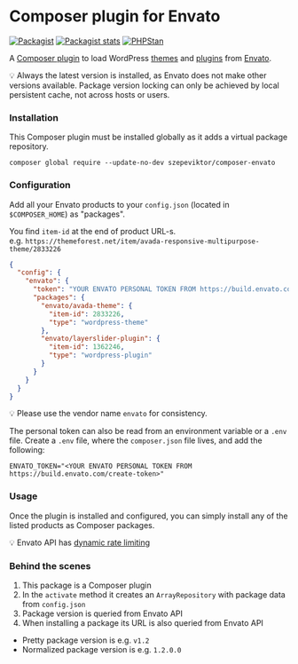 # Composer plugin for Envato

[![Packagist](https://img.shields.io/packagist/v/szepeviktor/composer-envato.svg?color=239922&style=popout)](https://packagist.org/packages/szepeviktor/composer-envato)
[![Packagist stats](https://img.shields.io/packagist/dt/szepeviktor/composer-envato.svg)](https://packagist.org/packages/szepeviktor/composer-envato/stats)
[![PHPStan](https://img.shields.io/badge/PHPStan-enabled-239922)](https://github.com/phpstan/phpstan)

A [Composer plugin](https://getcomposer.org/doc/articles/plugins.md)
to load WordPress [themes](https://themeforest.net/category/wordpress)
and [plugins](https://codecanyon.net/category/wordpress) from [Envato](https://envato.com/).

:bulb: Always the latest version is installed, as Envato does not make other versions available.
Package version locking can only be achieved by local persistent cache, not across hosts or users.

### Installation

This Composer plugin must be installed globally as it adds a virtual package repository.

```shell
composer global require --update-no-dev szepeviktor/composer-envato
```

### Configuration

Add all your Envato products to your `config.json` (located in `$COMPOSER_HOME`) as "packages".

You find `item-id` at the end of product URL-s.  
e.g. `https://themeforest.net/item/avada-responsive-multipurpose-theme/2833226`

```json
{
  "config": {
    "envato": {
      "token": "YOUR ENVATO PERSONAL TOKEN FROM https://build.envato.com/create-token",
      "packages": {
        "envato/avada-theme": {
          "item-id": 2833226,
          "type": "wordpress-theme"
        },
        "envato/layerslider-plugin": {
          "item-id": 1362246,
          "type": "wordpress-plugin"
        }
      }
    }
  }
}
```

:bulb: Please use the vendor name `envato` for consistency.

The personal token can also be read from an environment variable or a `.env` file.
Create a `.env` file, where the `composer.json` file lives, and add the following:

```
ENVATO_TOKEN="<YOUR ENVATO PERSONAL TOKEN FROM https://build.envato.com/create-token>"
```

### Usage

Once the plugin is installed and configured,
you can simply install any of the listed products as Composer packages.

:bulb: Envato API has [dynamic rate limiting](https://build.envato.com/api/#rate-limit)

### Behind the scenes

1. This package is a Composer plugin
1. In the `activate` method it creates an `ArrayRepository`
   with package data from `config.json`
1. Package version is queried from Envato API
1. When installing a package its URL is also queried from Envato API

- Pretty package version is e.g. `v1.2`
- Normalized package version is e.g. `1.2.0.0`
